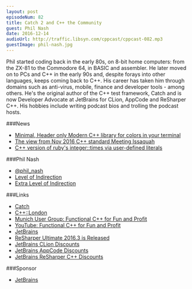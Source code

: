 ```yaml
---
layout: post
episodeNum: 82
title: Catch 2 and C++ the Community
guest: Phil Nash
date: 2016-12-14
audioUrl: http://traffic.libsyn.com/cppcast/cppcast-082.mp3
guestImage: phil-nash.jpg
---
```


Phil started coding back in the early 80s, on 8-bit home computers: from the ZX-81 to the Commodore 64, in BASIC and assembler. He later moved on to PCs and C++ in the early 90s and, despite forays into other languages, keeps coming back to C++. His career has taken him through domains such as anti-virus, mobile, finance and developer tools - among others. He's the original author of the C++ test framework, Catch and is now Developer Advocate at JetBrains for CLion, AppCode and ReSharper C++. His hobbies include writing podcast bios and trolling the podcast hosts.

###News

 - [Minimal, Header only Modern C++ library for colors in your terminal](https://github.com/agauniyal/rang)
 - [The view from Nov 2016 C++ standard Meeting Issaquah](https://www.codeplay.com/portal/12-09-16-the-view-from-nov-2016-cpp-standard-meeting-issaquah)
 - [C++ version of ruby's integer::times via user-defined literals](https://ledentsov.de/2016/12/10/cpp-version-ruby-42-times-via-user-defined-literals/)
 
###Phil Nash

 - [@phil_nash](https://twitter.com/phil_nash/)
 - [Level of Indirection](http://levelofindirection.com/)
 - [Extra Level of Indirection](http://extralevelofindirection.com/)
 
###Links

 - [Catch](http://catch-lib.net/)
 - [C++::London](https://www.meetup.com/CppLondon/)
 - [Munich User Group: Functional C++ for Fun and Profit](https://www.meetup.com/MUCplusplus/events/235593620/)
 - [YouTube: Functional C++ for Fun and Profit](https://www.youtube.com/watch?v=YgcUuYCCV14)
 - [JetBrains](http://jetbrains.com/)
 - [ReSharper Ultimate 2016.3 is Released](https://blog.jetbrains.com/dotnet/2016/12/15/resharper-ultimate-2016-3-is-released/)
 - [JetBrains CLion Discounts](https://www.jetbrains.com/clion/buy/#edition=discounts)
 - [JetBrains AppCode Discounts](https://www.jetbrains.com/objc/buy/#edition=discounts)
 - [JetBrains ReSharper C++ Discounts](https://www.jetbrains.com/resharper-cpp/buy/#edition=discounts)
 
###Sponsor

- [JetBrains](https://www.jetbrains.com/cpp/?utm_source=cppcast&utm_medium=podcast&utm_content=cppcast-podcast&utm_campaign=cpp)


